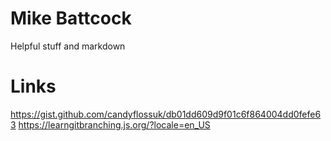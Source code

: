 # Mike Battcock

Helpful stuff and markdown

# Links
https://gist.github.com/candyflossuk/db01dd609d9f01c6f864004dd0fefe63
https://learngitbranching.js.org/?locale=en_US
